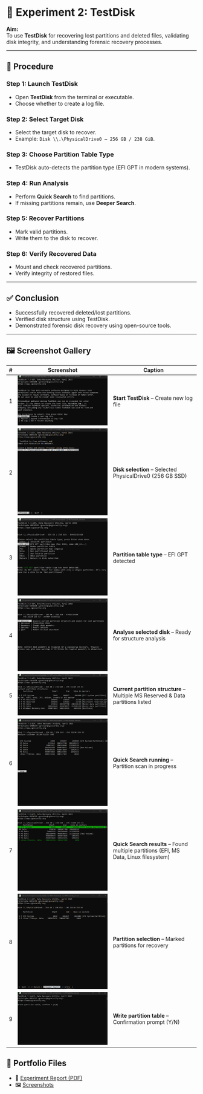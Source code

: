 # 💽 Experiment 2: TestDisk

**Aim:**  
To use **TestDisk** for recovering lost partitions and deleted files, validating disk integrity, and understanding forensic recovery processes.  

---

## 📝 Procedure  

### Step 1: Launch TestDisk  
- Open **TestDisk** from the terminal or executable.  
- Choose whether to create a log file.  

### Step 2: Select Target Disk  
- Select the target disk to recover.  
- Example: `Disk \\.\PhysicalDrive0 – 256 GB / 238 GiB`.  

### Step 3: Choose Partition Table Type  
- TestDisk auto-detects the partition type (EFI GPT in modern systems).  

### Step 4: Run Analysis  
- Perform **Quick Search** to find partitions.  
- If missing partitions remain, use **Deeper Search**.  

### Step 5: Recover Partitions  
- Mark valid partitions.  
- Write them to the disk to recover.  

### Step 6: Verify Recovered Data  
- Mount and check recovered partitions.  
- Verify integrity of restored files.  

---

## ✅ Conclusion  
- Successfully recovered deleted/lost partitions.  
- Verified disk structure using TestDisk.  
- Demonstrated forensic disk recovery using open-source tools.  

---
## 🖼️ Screenshot Gallery  

| # | Screenshot | Caption |
|---|------------|---------|
| 1 | ![Log creation](screenshots/Screenshot%202025-09-01%20203725.png) | **Start TestDisk** – Create new log file |
| 2 | ![Disk selection](screenshots/Screenshot%202025-09-01%20203746.png) | **Disk selection** – Selected PhysicalDrive0 (256 GB SSD) |
| 3 | ![Partition type](screenshots/Screenshot%202025-09-01%20203814.png) | **Partition table type** – EFI GPT detected |
| 4 | ![Analyse](screenshots/Screenshot%202025-09-01%20203831.png) | **Analyse selected disk** – Ready for structure analysis |
| 5 | ![Current structure](screenshots/Screenshot%202025-09-01%20203851.png) | **Current partition structure** – Multiple MS Reserved & Data partitions listed |
| 6 | ![Quick search](screenshots/Screenshot%202025-09-01%20203918.png) | **Quick Search running** – Partition scan in progress |
| 7 | ![Search results](screenshots/Screenshot%202025-09-01%20203940.png) | **Quick Search results** – Found multiple partitions (EFI, MS Data, Linux filesystem) |
| 8 | ![Partition selection](screenshots/Screenshot%202025-09-01%20204101.png) | **Partition selection** – Marked partitions for recovery |
| 9 | ![Write table](screenshots/Screenshot%202025-09-01%20204119.png) | **Write partition table** – Confirmation prompt (Y/N) |

## 📂 Portfolio Files  
- 📄 [Experiment Report (PDF)](Ex.No.2-TestDisk.pdf)  
 - 🖼️ [Screenshots](screenshots/)  
